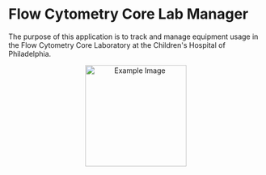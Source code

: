 # Flow Cytometry Core Lab Manager
The purpose of this application is to track and manage equipment usage in the Flow Cytometry Core Laboratory at the Children's Hospital of Philadelphia.

<p align="center">
  <img src="assests/display_example.png" alt="Example Image" width="200"/>
</p>